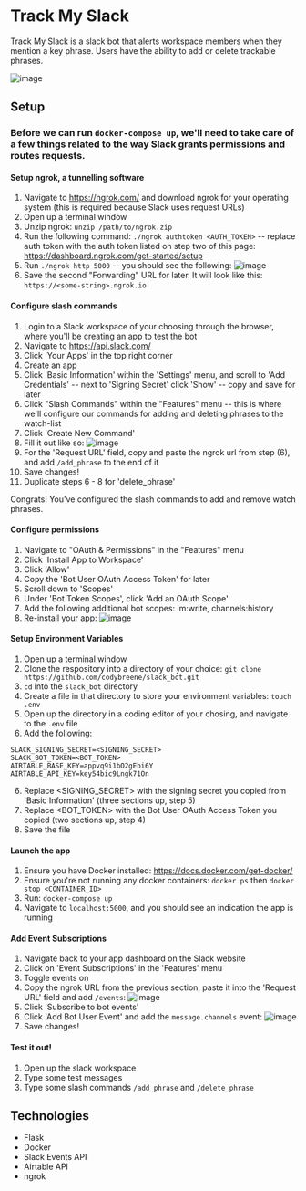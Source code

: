 # Track My Slack

Track My Slack is a slack bot that alerts workspace members when they mention a key phrase. Users have the ability to add or delete trackable phrases. 

![image](https://user-images.githubusercontent.com/5722230/80339092-c1c62a80-8812-11ea-8bbf-30b8309f8d15.png)

## Setup

### Before we can run `docker-compose up`, we'll need to take care of a few things related to the way Slack grants permissions and routes requests. 

#### Setup ngrok, a tunnelling software 

1. Navigate to https://ngrok.com/ and download ngrok for your operating system (this is required because Slack uses request URLs)
2. Open up a terminal window
3. Unzip ngrok: `unzip /path/to/ngrok.zip`
4. Run the following command: `./ngrok authtoken <AUTH_TOKEN>` -- replace auth token with the auth token listed on step two of this page: https://dashboard.ngrok.com/get-started/setup
5. Run `./ngrok http 5000` -- you should see the following: 
![image](https://user-images.githubusercontent.com/5722230/80339148-defaf900-8812-11ea-8ade-bea700c8c455.png)
6. Save the second "Forwarding" URL for later. It will look like this: `https://<some-string>.ngrok.io`
  
#### Configure slash commands
1. Login to a Slack workspace of your choosing through the browser, where you'll be creating an app to test the bot
2. Navigate to https://api.slack.com/
3. Click 'Your Apps' in the top right corner
4. Create an app
5. Click 'Basic Information' within the 'Settings' menu, and scroll to 'Add Credentials' -- next to 'Signing Secret' click 'Show' -- copy and save for later
5. Click "Slash Commands" within the "Features" menu -- this is where we'll configure our commands for adding and deleting phrases to the watch-list
6. Click 'Create New Command'
7. Fill it out like so:
![image](https://user-images.githubusercontent.com/5722230/80339179-efab6f00-8812-11ea-85f0-8cc87a3e6964.png)
8. For the 'Request URL' field, copy and paste the ngrok url from step (6), and add `/add_phrase` to the end of it 
8. Save changes!
9. Duplicate steps 6 - 8 for 'delete_phrase'

Congrats! You've configured the slash commands to add and remove watch phrases. 

#### Configure permissions
1. Navigate to "OAuth & Permissions" in the "Features" menu
2. Click 'Install App to Workspace'
3. Click 'Allow'
4. Copy the 'Bot User OAuth Access Token' for later
5. Scroll down to 'Scopes'
6. Under 'Bot Token Scopes', click 'Add an OAuth Scope'
7. Add the following additional bot scopes: im:write, channels:history
8. Re-install your app:
![image](https://user-images.githubusercontent.com/5722230/80339123-d276a080-8812-11ea-9e78-d30dd2fdd5af.png)

#### Setup Environment Variables

1. Open up a terminal window
2. Clone the respository into a directory of your choice: `git clone https://github.com/codybreene/slack_bot.git`
3. `cd` into the `slack_bot` directory
3. Create a file in that directory to store your environment variables: `touch .env`
4. Open up the directory in a coding editor of your chosing, and navigate to the `.env` file
5. Add the following:
```
SLACK_SIGNING_SECRET=<SIGNING_SECRET>
SLACK_BOT_TOKEN=<BOT_TOKEN>
AIRTABLE_BASE_KEY=appvq9i1bO2gEbi6Y
AIRTABLE_API_KEY=key54bic9Lngk71On
```
6. Replace <SIGNING_SECRET> with the signing secret you copied from 'Basic Information' (three sections up, step 5)
7. Replace <BOT_TOKEN> with the Bot User OAuth Access Token you copied (two sections up, step 4)
8. Save the file

#### Launch the app
1. Ensure you have Docker installed: https://docs.docker.com/get-docker/
2. Ensure you're not running any docker containers: `docker ps` then `docker stop <CONTAINER_ID>`
3. Run: `docker-compose up`
4. Navigate to `localhost:5000`, and you should see an indication the app is running

#### Add Event Subscriptions 
1. Navigate back to your app dashboard on the Slack website
2. Click on 'Event Subscriptions' in the 'Features' menu
3. Toggle events on
4. Copy the ngrok URL from the previous section, paste it into the 'Request URL' field and add `/events`:
![image](https://user-images.githubusercontent.com/5722230/80340059-c7bd0b00-8814-11ea-8cc9-ae195475cb49.png)
5. Click 'Subscribe to bot events'
6. Click 'Add Bot User Event' and add the `message.channels` event:
![image](https://user-images.githubusercontent.com/5722230/80340054-c390ed80-8814-11ea-92a6-97e09613a80a.png)
7. Save changes!

#### Test it out!
1. Open up the slack workspace
2. Type some test messages
3. Type some slash commands `/add_phrase` and `/delete_phrase`

## Technologies
* Flask
* Docker
* Slack Events API
* Airtable API
* ngrok 
